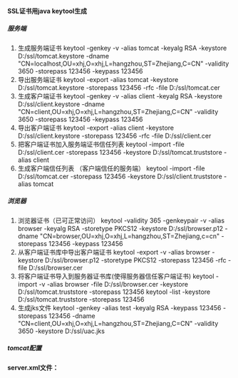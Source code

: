 #### SSL证书用java keytool生成
##### 服务端
1. 生成服务端证书
        keytool -genkey -v -alias tomcat -keyalg RSA -keystore D:/ssl/tomcat.keystore -dname "CN=localhost,OU=xhj,O=xhj,L=hangzhou,ST=Zhejiang,C=CN" -validity 3650 -storepass 123456 -keypass 123456
2. 导出服务端证书
        keytool -export -alias tomcat -keystore D:/ssl/tomcat.keystore -storepass 123456 -rfc -file D:/ssl/tomcat.cer
3. 生成客户端证书
        keytool -genkey -v -alias client -keyalg RSA -keystore D:/ssl/client.keystore -dname "CN=client,OU=xhj,O=xhj,L=hangzhou,ST=Zhejiang,C=CN" -validity 3650 -storepass 123456 -keypass 123456
4. 导出客户端证书
        keytool -export -alias client -keystore D:/ssl/client.keystore -storepass 123456 -rfc -file D:/ssl/client.cer
5. 把客户端证书加入服务端证书信任列表
        keytool -import -file D:/ssl/client.cer -storepass 123456 -keystore D:/ssl/tomcat.truststore -alias client
6. 生成客户端信任列表 （客户端信任的服务端）
        keytool -import -file D:/ssl/tomcat.cer -storepass 123456 -keystore D:/ssl/client.truststore -alias tomcat

##### 浏览器
1. 浏览器证书（已可正常访问）
        keytool -validity 365 -genkeypair -v -alias browser -keyalg RSA -storetype PKCS12 -keystore D:/ssl/browser.p12 -dname "CN=browser,OU=xhj,O=xhj,L=hangzhou,ST=Zhejiang,c=cn" -storepass 123456 -keypass 123456
2. 从客户端证书库中导出客户端证书
        keytool -export -v -alias browser -keystore D:/ssl/browser.p12 -storetype PKCS12 -storepass 123456 -rfc -file D:/ssl/browser.cer
3. 将客户端证书导入到服务器证书库(使得服务器信任客户端证书)
        keytool -import -v -alias browser -file D:/ssl/browser.cer -keystore D:/ssl/tomcat.truststore -storepass 123456
        keytool -list -keystore D:/ssl/tomcat.truststore -storepass 123456
4. 生成jks文件
        keytool -genkey -alias test -keyalg RSA -keypass 123456 -storepass 123456 -dname "CN=client,OU=xhj,O=xhj,L=hangzhou,ST=Zhejiang,C=CN" -validity 3650 -keystore D:/ssl/uac.jks

##### tomcat配置
**server.xml文件：**
          <Connector port="8443" protocol="org.apache.coyote.http11.Http11NioProtocol"
           SSLEnabled="true" maxThreads="150" scheme="https"
           secure="true" clientAuth="true" sslProtocol="TLS"
           keystoreFile="D:\\ssl\\tomcat.keystore" keystorePass="123456"
           truststoreFile="D:\\ssl\\tomcat.truststore" truststorePass="123456" truststoreType="JKS"/>
   
   
   
